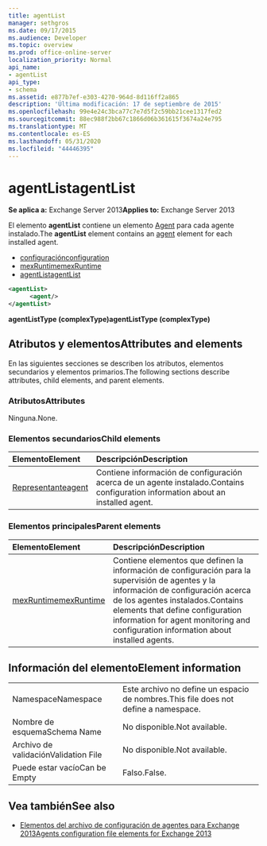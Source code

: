 ```yaml
---
title: agentList
manager: sethgros
ms.date: 09/17/2015
ms.audience: Developer
ms.topic: overview
ms.prod: office-online-server
localization_priority: Normal
api_name:
- agentList
api_type:
- schema
ms.assetid: e877b7ef-e303-4270-964d-8d116ff2a865
description: 'Última modificación: 17 de septiembre de 2015'
ms.openlocfilehash: 99e4e24c3bca77c7e7d5f2c59bb21cee1317fed2
ms.sourcegitcommit: 88ec988f2bb67c1866d06b361615f3674a24e795
ms.translationtype: MT
ms.contentlocale: es-ES
ms.lasthandoff: 05/31/2020
ms.locfileid: "44446395"
---
```

# <a name="agentlist"></a><span data-ttu-id="22bc5-103">agentList</span><span class="sxs-lookup"><span data-stu-id="22bc5-103">agentList</span></span>
  
<span data-ttu-id="22bc5-104">**Se aplica a:** Exchange Server 2013</span><span class="sxs-lookup"><span data-stu-id="22bc5-104">**Applies to:** Exchange Server 2013</span></span>
  
<span data-ttu-id="22bc5-105">El elemento **agentList** contiene un elemento [Agent](agent.md) para cada agente instalado.</span><span class="sxs-lookup"><span data-stu-id="22bc5-105">The **agentList** element contains an [agent](agent.md) element for each installed agent.</span></span> 
  
- [<span data-ttu-id="22bc5-106">configuración</span><span class="sxs-lookup"><span data-stu-id="22bc5-106">configuration</span></span>](configuration.md)
- [<span data-ttu-id="22bc5-107">mexRuntime</span><span class="sxs-lookup"><span data-stu-id="22bc5-107">mexRuntime</span></span>](mexruntime.md)
- [<span data-ttu-id="22bc5-108">agentList</span><span class="sxs-lookup"><span data-stu-id="22bc5-108">agentList</span></span>](agentlist.md)
  
```XML
<agentList>
      <agent/>
</agentList>
```

<span data-ttu-id="22bc5-109">**agentListType (complexType)**</span><span class="sxs-lookup"><span data-stu-id="22bc5-109">**agentListType (complexType)**</span></span>

## <a name="attributes-and-elements"></a><span data-ttu-id="22bc5-110">Atributos y elementos</span><span class="sxs-lookup"><span data-stu-id="22bc5-110">Attributes and elements</span></span>

<span data-ttu-id="22bc5-111">En las siguientes secciones se describen los atributos, elementos secundarios y elementos primarios.</span><span class="sxs-lookup"><span data-stu-id="22bc5-111">The following sections describe attributes, child elements, and parent elements.</span></span>
  
### <a name="attributes"></a><span data-ttu-id="22bc5-112">Atributos</span><span class="sxs-lookup"><span data-stu-id="22bc5-112">Attributes</span></span>

<span data-ttu-id="22bc5-113">Ninguna.</span><span class="sxs-lookup"><span data-stu-id="22bc5-113">None.</span></span>
  
### <a name="child-elements"></a><span data-ttu-id="22bc5-114">Elementos secundarios</span><span class="sxs-lookup"><span data-stu-id="22bc5-114">Child elements</span></span>

|<span data-ttu-id="22bc5-115">**Elemento**</span><span class="sxs-lookup"><span data-stu-id="22bc5-115">**Element**</span></span>|<span data-ttu-id="22bc5-116">**Descripción**</span><span class="sxs-lookup"><span data-stu-id="22bc5-116">**Description**</span></span>|
|:-----|:-----|
|[<span data-ttu-id="22bc5-117">Representante</span><span class="sxs-lookup"><span data-stu-id="22bc5-117">agent</span></span>](agent.md) <br/> |<span data-ttu-id="22bc5-118">Contiene información de configuración acerca de un agente instalado.</span><span class="sxs-lookup"><span data-stu-id="22bc5-118">Contains configuration information about an installed agent.</span></span>  <br/> |
   
### <a name="parent-elements"></a><span data-ttu-id="22bc5-119">Elementos principales</span><span class="sxs-lookup"><span data-stu-id="22bc5-119">Parent elements</span></span>

|<span data-ttu-id="22bc5-120">**Elemento**</span><span class="sxs-lookup"><span data-stu-id="22bc5-120">**Element**</span></span>|<span data-ttu-id="22bc5-121">**Descripción**</span><span class="sxs-lookup"><span data-stu-id="22bc5-121">**Description**</span></span>|
|:-----|:-----|
|[<span data-ttu-id="22bc5-122">mexRuntime</span><span class="sxs-lookup"><span data-stu-id="22bc5-122">mexRuntime</span></span>](mexruntime.md) <br/> |<span data-ttu-id="22bc5-123">Contiene elementos que definen la información de configuración para la supervisión de agentes y la información de configuración acerca de los agentes instalados.</span><span class="sxs-lookup"><span data-stu-id="22bc5-123">Contains elements that define configuration information for agent monitoring and configuration information about installed agents.</span></span>  <br/> |
   
## <a name="element-information"></a><span data-ttu-id="22bc5-124">Información del elemento</span><span class="sxs-lookup"><span data-stu-id="22bc5-124">Element information</span></span>

|||
|:-----|:-----|
|<span data-ttu-id="22bc5-125">Namespace</span><span class="sxs-lookup"><span data-stu-id="22bc5-125">Namespace</span></span>  <br/> |<span data-ttu-id="22bc5-126">Este archivo no define un espacio de nombres.</span><span class="sxs-lookup"><span data-stu-id="22bc5-126">This file does not define a namespace.</span></span>  <br/> |
|<span data-ttu-id="22bc5-127">Nombre de esquema</span><span class="sxs-lookup"><span data-stu-id="22bc5-127">Schema Name</span></span>  <br/> |<span data-ttu-id="22bc5-128">No disponible.</span><span class="sxs-lookup"><span data-stu-id="22bc5-128">Not available.</span></span>  <br/> |
|<span data-ttu-id="22bc5-129">Archivo de validación</span><span class="sxs-lookup"><span data-stu-id="22bc5-129">Validation File</span></span>  <br/> |<span data-ttu-id="22bc5-130">No disponible.</span><span class="sxs-lookup"><span data-stu-id="22bc5-130">Not available.</span></span>  <br/> |
|<span data-ttu-id="22bc5-131">Puede estar vacío</span><span class="sxs-lookup"><span data-stu-id="22bc5-131">Can be Empty</span></span>  <br/> |<span data-ttu-id="22bc5-132">Falso.</span><span class="sxs-lookup"><span data-stu-id="22bc5-132">False.</span></span>  <br/> |
   
## <a name="see-also"></a><span data-ttu-id="22bc5-133">Vea también</span><span class="sxs-lookup"><span data-stu-id="22bc5-133">See also</span></span>

- [<span data-ttu-id="22bc5-134">Elementos del archivo de configuración de agentes para Exchange 2013</span><span class="sxs-lookup"><span data-stu-id="22bc5-134">Agents configuration file elements for Exchange 2013</span></span>](agents-configuration-file-elements-for-exchange-2013.md)

